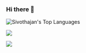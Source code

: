 ### Hi there 👋

![Sivothajan's Top Languages](https://gh.readme.stats.sivothajan.me/api/top-langs/?username=Sivothajan&theme=dark&show_icons=true&hide_border=true&layout=compact)

![](https://komarev.com/ghpvc/?username=Sivothajan&style=flat-square)

![](https://hit.yhype.me/github/profile?user_id=84649236)
